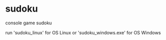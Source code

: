 # sudoku

console game sudoku

run 'sudoku_linux' for OS Linux or 'sudoku_windows.exe' for OS Windows
